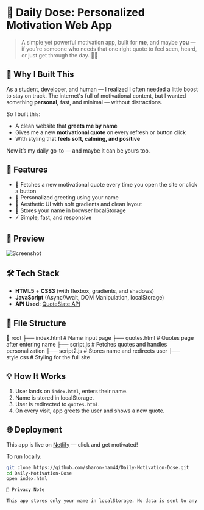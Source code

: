 # 🌟 Daily Dose: Personalized Motivation Web App

> A simple yet powerful motivation app, built for **me**, and maybe **you** — if you're someone who needs that one right quote to feel seen, heard, or just get through the day. 💬✨


## 🧠 Why I Built This

As a student, developer, and human — I realized I often needed a little boost to stay on track. The internet's full of motivational content, but I wanted something **personal**, fast, and minimal — without distractions.

So I built this:
- A clean website that **greets me by name**
- Gives me a new **motivational quote** on every refresh or button click
- With styling that **feels soft, calming, and positive**

Now it’s my daily go-to — and maybe it can be yours too.
## 🚀 Features

- 💬 Fetches a new motivational quote every time you open the site or click a button
- 🧠 Personalized greeting using your name
- 🌈 Aesthetic UI with soft gradients and clean layout
- 💾 Stores your name in browser localStorage
- ⚡ Simple, fast, and responsive

## 📸 Preview

![Screenshot](https://github.com/user-attachments/assets/17700a7d-75f2-48eb-9314-a9e06591e027)

## 🛠️ Tech Stack

- **HTML5** + **CSS3** (with flexbox, gradients, and shadows)
- **JavaScript** (Async/Await, DOM Manipulation, localStorage)
- **API Used:** [QuoteSlate API](https://quoteslate.vercel.app/api/quotes/random)

## 📂 File Structure

📁 root
├── index.html # Name input page
├── quotes.html # Quotes page after entering name
├── script.js # Fetches quotes and handles personalization
├── script2.js # Stores name and redirects user
├── style.css # Styling for the full site


## 💡 How It Works

1. User lands on `index.html`, enters their name.
2. Name is stored in localStorage.
3. User is redirected to `quotes.html`.
4. On every visit, app greets the user and shows a new quote.

## 🌐 Deployment

This app is live on [Netlify](https://dailymotivationdose.netlify.app/quote.html) — click and get motivated!

To run locally:
```bash
git clone https://github.com/sharon-ham44/Daily-Motivation-Dose.git
cd Daily-Motivation-Dose
open index.html

🔐 Privacy Note

This app stores only your name in localStorage. No data is sent to any server. 100% private & browser-only.
